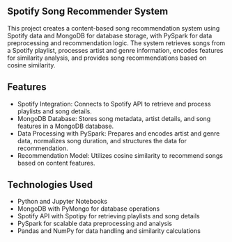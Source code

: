 Spotify Song Recommender System
--------------------------------
This project creates a content-based song recommendation system using Spotify data and MongoDB for database storage, with PySpark for data preprocessing and recommendation logic. The system retrieves songs from a Spotify playlist, processes artist and genre information, encodes features for similarity analysis, and provides song recommendations based on cosine similarity.

Features
----------------------------
- Spotify Integration: Connects to Spotify API to retrieve and process playlists and song details.
- MongoDB Database: Stores song metadata, artist details, and song features in a MongoDB database.
- Data Processing with PySpark: Prepares and encodes artist and genre data, normalizes song duration, and structures the data for recommendation.
- Recommendation Model: Utilizes cosine similarity to recommend songs based on content features.

Technologies Used
-------------------
- Python and Jupyter Notebooks
- MongoDB with PyMongo for database operations
- Spotify API with Spotipy for retrieving playlists and song details
- PySpark for scalable data preprocessing and analysis
- Pandas and NumPy for data handling and similarity calculations